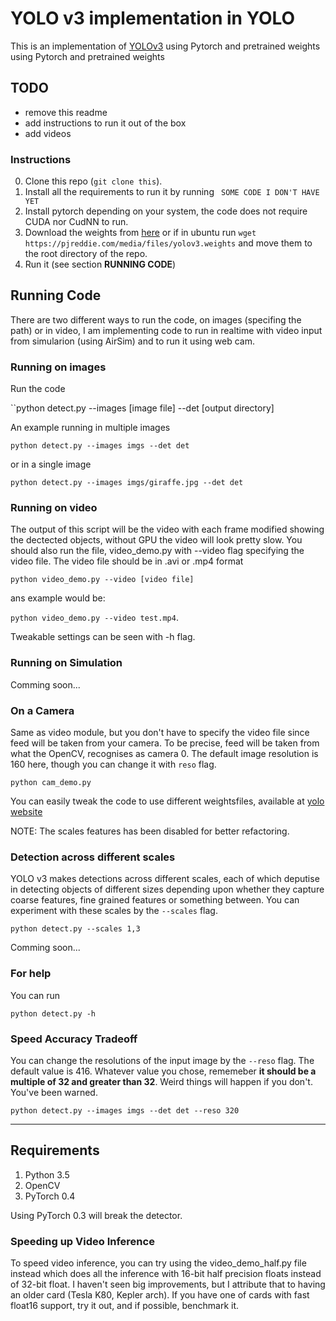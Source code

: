 # YOLO v3 implementation in YOLO

This is an implementation of [YOLOv3](https://pjreddie.com/media/files/papers/YOLOv3.pdf) using Pytorch and pretrained weights using Pytorch and pretrained weights

## TODO

* remove this readme
* add instructions to run it out of the box
* add videos

### Instructions 

0. Clone this repo (``git clone this``).
1. Install all the requirements to run it by running
`` SOME CODE I DON'T HAVE YET``
2. Install pytorch depending on your system, the code does not require CUDA nor CudNN to run.
3. Download the weights from [here](https://pjreddie.com/media/files/yolov3.weights) or if in ubuntu run
``wget https://pjreddie.com/media/files/yolov3.weights``
and move them to the root directory of the repo.
4. Run it (see section **RUNNING CODE**)

## Running Code

There are two different ways to run the code, on images (specifing the path) or in video, I am implementing code to run in realtime with video input from simularion (using AirSim) and to run it using web cam.

### Running on images

Run the code

``python detect.py --images [image file] --det [output directory]

An example running in multiple images

```
python detect.py --images imgs --det det 
```
or in a single image

```
python detect.py --images imgs/giraffe.jpg --det det
```


### Running on video

The output of this script will be the video with each frame modified showing the dectected objects, without GPU the video will look pretty slow. You should also run the file, video_demo.py with --video flag specifying the video file. The video file should be in .avi or .mp4 format

``python video_demo.py --video [video file]``

ans example would be:

``python video_demo.py --video test.mp4``.

Tweakable settings can be seen with -h flag. 


### Running on Simulation

Comming soon...

### On a Camera
Same as video module, but you don't have to specify the video file since feed will be taken from your camera. To be precise, 
feed will be taken from what the OpenCV, recognises as camera 0. The default image resolution is 160 here, though you can change it with `reso` flag.

```
python cam_demo.py
```
You can easily tweak the code to use different weightsfiles, available at [yolo website](https://pjreddie.com/darknet/yolo/)

NOTE: The scales features has been disabled for better refactoring.

### Detection across different scales
YOLO v3 makes detections across different scales, each of which deputise in detecting objects of different sizes depending upon whether they capture coarse features, fine grained features or something between. You can experiment with these scales by the `--scales` flag. 

```
python detect.py --scales 1,3
```

Comming soon...

### For help 

You can run
```
python detect.py -h
```

### Speed Accuracy Tradeoff
You can change the resolutions of the input image by the `--reso` flag. The default value is 416. Whatever value you chose, rememeber **it should be a multiple of 32 and greater than 32**. Weird things will happen if you don't. You've been warned. 

```
python detect.py --images imgs --det det --reso 320
```

---

## Requirements
1. Python 3.5
2. OpenCV
3. PyTorch 0.4

Using PyTorch 0.3 will break the detector.

### Speeding up Video Inference

To speed video inference, you can try using the video_demo_half.py file instead which does all the inference with 16-bit half 
precision floats instead of 32-bit float. I haven't seen big improvements, but I attribute that to having an older card 
(Tesla K80, Kepler arch). If you have one of cards with fast float16 support, try it out, and if possible, benchmark it. 


